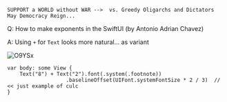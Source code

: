 ```
SUPPORT a WORLD without WAR -->  vs. Greedy Oligarchs and Dictators
May Democracy Reign... 
```

Q: How to make exponents in the SwiftUI (by Antonio Adrian Chavez)

A: Using `+` for `Text` looks more natural... as variant

![O9YSx](https://user-images.githubusercontent.com/62171579/167285176-4ba6762a-683e-4609-9d97-169c60af3894.png)

    var body: some View {
        Text("8") + Text("2").font(.system(.footnote))
                       .baselineOffset(UIFont.systemFontSize * 2 / 3)  // << just example of culc
    }
